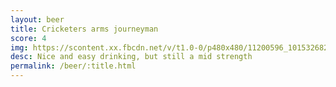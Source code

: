 ```yaml
---
layout: beer
title: Cricketers arms journeyman
score: 4
img: https://scontent.xx.fbcdn.net/v/t1.0-0/p480x480/11200596_10153268299613745_30462160346726619_n.jpg?oh=0e6e50b1fa173c7faaa1300918139cc9&oe=591365BE
desc: Nice and easy drinking, but still a mid strength
permalink: /beer/:title.html
---
```


